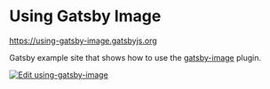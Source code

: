 # Using Gatsby Image

https://using-gatsby-image.gatsbyjs.org

Gatsby example site that shows how to use the [gatsby-image](https://github.com/gatsbyjs/gatsby/tree/master/packages/gatsby-image) plugin.

[![Edit using-gatsby-image](https://codesandbox.io/static/img/play-codesandbox.svg)](https://codesandbox.io/s/github/gatsbyjs/gatsby/tree/master/examples/using-gatsby-image)
